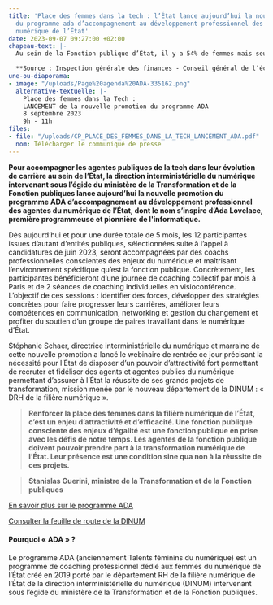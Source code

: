 ```yaml
---
title: 'Place des femmes dans la tech : l’État lance aujourd’hui la nouvelle promotion
  du programme ada d’accompagnement au développement professionnel des agentes du
  numérique de l’État'
date: 2023-09-07 09:27:00 +02:00
chapeau-text: |-
  Au sein de la Fonction publique d’État, il y a 54% de femmes mais seulement 25% dans les effectifs du numérique public* ; seuls 32% des postes d’encadrement supérieur et dirigeant sont occupés par des femmes alors que 67% des cadres sont des femmes**.

  **Source : Inspection générale des finances - Conseil général de l’économie. **Source : DGAFP.*
une-ou-diaporama:
- image: "/uploads/Page%20agenda%20ADA-335162.png"
  alternative-textuelle: |-
    Place des femmes dans la Tech :
    LANCEMENT de la nouvelle promotion du programme ADA
    8 septembre 2023
    9h - 11h
files:
- file: "/uploads/CP_PLACE_DES_FEMMES_DANS_LA_TECH_LANCEMENT_ADA.pdf"
  nom: Télécharger le communiqué de presse
---
```


**Pour accompagner les agentes publiques de la tech dans leur évolution de carrière au sein de l’État, la direction interministérielle du numérique intervenant sous l’égide du ministère de la Transformation et de la Fonction publiques lance aujourd’hui la nouvelle promotion du programme ADA d’accompagnement au développement professionnel des agentes du numérique de l’État, dont le nom s’inspire d’Ada Lovelace, première programmeuse et pionnière de l'informatique.**

Dès aujourd’hui et pour une durée totale de 5 mois, les 12 participantes issues d’autant d’entités publiques, sélectionnées suite à l’appel à candidatures de juin 2023, seront accompagnées par des coachs professionnelles conscientes des enjeux du numérique et maîtrisant l’environnement spécifique qu’est la fonction publique. Concrètement, les participantes bénéficieront d’une journée de coaching collectif par mois à Paris et de 2 séances de coaching individuelles en visioconférence. L’objectif de ces sessions : identifier des forces, développer des stratégies concrètes pour faire progresser leurs carrières, améliorer leurs compétences en communication, networking et gestion du changement et profiter du soutien d’un groupe de paires travaillant dans le numérique d’État.

Stéphanie Schaer, directrice interministérielle du numérique et marraine de cette nouvelle promotion a lancé le webinaire de rentrée ce jour précisant la nécessité pour l’État de disposer d’un pouvoir d’attractivité fort permettant de recruter et fidéliser des agents et agentes publics du numérique permettant d’assurer à l’État la réussite de ses grands projets de transformation, mission menée par le nouveau département de la DINUM : « DRH de la filière numérique ».

<blockquote class="citation"><p><b>Renforcer la place des femmes dans la filière numérique de l’État, c’est un enjeu d’attractivité et d’efficacité. Une fonction publique consciente des enjeux d’égalité est une fonction publique en prise avec les défis de notre temps. Les agentes de la fonction publique doivent pouvoir prendre part à la transformation numérique de l’État. Leur présence est une condition sine qua non à la réussite de ces projets.</b></p> </blockquote>
<blockquote class="auteur-citation"> <p><strong>Stanislas Guerini, ministre de la Transformation et de la Fonction publiques</strong></p> </blockquote>

<p><a href="https://www.numerique.gouv.fr/services/ada/" title="En savoir plus sur le programme ADA - Lien externe">En savoir plus sur le programme ADA</a></p>
<p><a href="https://www.numerique.gouv.fr/dinum/" title="Consulter la feuille de route de la DINUM - Lien externe">Consulter la feuille de route de la DINUM</a></p>


<div class="noir encadre"><h4>Pourquoi « ADA » ?</h4> 
<p>Le programme ADA (anciennement Talents féminins du numérique) est un programme de coaching professionnel dédié aux femmes du numérique de l’État créé en 2019 porté par le département RH de la filière numérique de l’État de la direction interministérielle du numérique (DINUM) intervenant sous l’égide du ministère de la Transformation et de la Fonction publiques.
</p></div>

